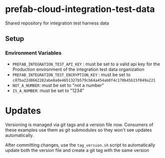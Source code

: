 # prefab-cloud-integration-test-data
Shared repository for integration test harness data


## Setup

### Environment Variables

* `PREFAB_INTEGRATION_TEST_API_KEY` : must be set to a valid api key for the Production environment of the integration test data organization
* `PREFAB_INTEGRATION_TEST_ENCRYPTION_KEY` : must be set to `c87ba22d8662282abe8a0e4651327b579cb64a454ab0f4c170b45b15f049a221`
* `NOT_A_NUMBER`: must be set to "not a number"
* `IS_A_NUMBER`: must be set to "1234"



# Updates

Versioning is managed via git tags and a version file now. Consumers of these examples use them as git submodules so they won't see updates automatically.

After committing changes, use the `tag_version.sh` script to automatically update both the version file and create a git tag with the same version